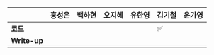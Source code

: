 |              | 홍성은 | 백하현 | 오지혜 | 유한영 | 김기철 | 윤가영 |
| ------------ | ------ | ------ | ------ | ------ | ------ | ------------ |
| **코드**     |||  |        |   :white_check_mark:     |  |    |
| **Write-up** |||  |        |        |  |    |
